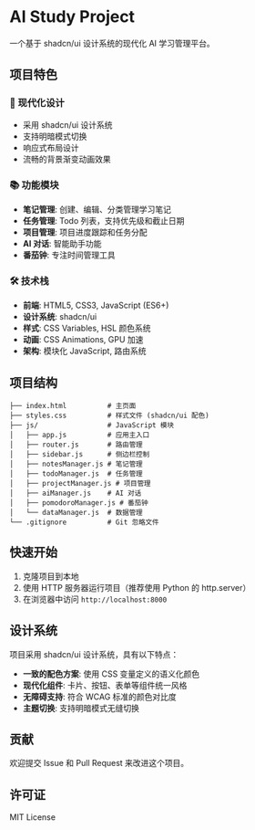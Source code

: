 # AI Study Project

一个基于 shadcn/ui 设计系统的现代化 AI 学习管理平台。

## 项目特色

### 🎨 现代化设计
- 采用 shadcn/ui 设计系统
- 支持明暗模式切换
- 响应式布局设计
- 流畅的背景渐变动画效果

### 📚 功能模块
- **笔记管理**: 创建、编辑、分类管理学习笔记
- **任务管理**: Todo 列表，支持优先级和截止日期
- **项目管理**: 项目进度跟踪和任务分配
- **AI 对话**: 智能助手功能
- **番茄钟**: 专注时间管理工具

### 🛠 技术栈
- **前端**: HTML5, CSS3, JavaScript (ES6+)
- **设计系统**: shadcn/ui
- **样式**: CSS Variables, HSL 颜色系统
- **动画**: CSS Animations, GPU 加速
- **架构**: 模块化 JavaScript, 路由系统

## 项目结构

```
├── index.html          # 主页面
├── styles.css          # 样式文件 (shadcn/ui 配色)
├── js/                 # JavaScript 模块
│   ├── app.js          # 应用主入口
│   ├── router.js       # 路由管理
│   ├── sidebar.js      # 侧边栏控制
│   ├── notesManager.js # 笔记管理
│   ├── todoManager.js  # 任务管理
│   ├── projectManager.js # 项目管理
│   ├── aiManager.js    # AI 对话
│   ├── pomodoroManager.js # 番茄钟
│   └── dataManager.js  # 数据管理
└── .gitignore          # Git 忽略文件
```

## 快速开始

1. 克隆项目到本地
2. 使用 HTTP 服务器运行项目（推荐使用 Python 的 http.server）
3. 在浏览器中访问 `http://localhost:8000`

## 设计系统

项目采用 shadcn/ui 设计系统，具有以下特点：

- **一致的配色方案**: 使用 CSS 变量定义的语义化颜色
- **现代化组件**: 卡片、按钮、表单等组件统一风格
- **无障碍支持**: 符合 WCAG 标准的颜色对比度
- **主题切换**: 支持明暗模式无缝切换

## 贡献

欢迎提交 Issue 和 Pull Request 来改进这个项目。

## 许可证

MIT License
